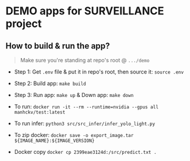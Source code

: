 # DEMO apps for SURVEILLANCE project


## How to build & run the app?

> Make sure you're standing at repo's root @ `.../demo`

- Step 1: Get `.env` file & put it in repo's root, then source it: `source .env`

- Step 2: Build app: `make build`

- Step 3: Run app: `make up` & Down app: `make down`

- To run:
`docker run -it --rm --runtime=nvidia --gpus all manhckv/test:latest`

- To run infer:
`python3 src/src_infer/infer_yolo_light.py`

- To zip docker:
`docker save -o export_image.tar ${IMAGE_NAME}:${IMAGE_VERSION}`

- Docker copy
`docker cp 2399eae3124d:/src/predict.txt . `
